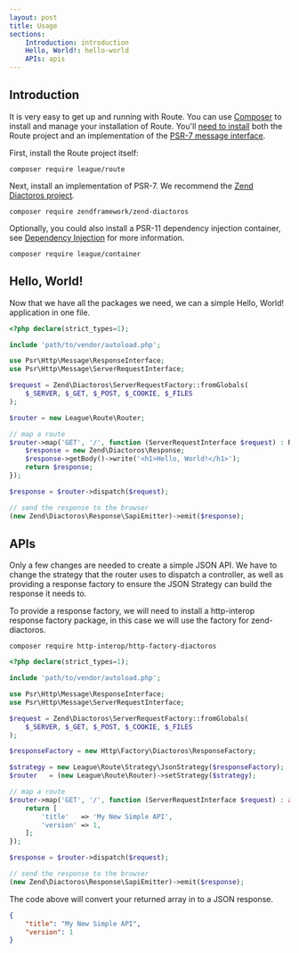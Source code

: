 ```yaml
---
layout: post
title: Usage
sections:
    Introduction: introduction
    Hello, World!: hello-world
    APIs: apis
---
```

## Introduction

It is very easy to get up and running with Route. You can use [Composer][composer]
to install and manage your installation of Route. You'll [need to install][dependencies] 
both the Route project and an implementation of the [PSR-7 message interface][psr7]. 

First, install the Route project itself:

~~~
composer require league/route
~~~

Next, install an implementation of PSR-7. We recommend the [Zend Diactoros project][diactoros].

~~~
composer require zendframework/zend-diactoros
~~~

Optionally, you could also install a PSR-11 dependency injection container, see [Dependency Injection](/4.x/dependency-injection) for more information.

~~~
composer require league/container
~~~

## Hello, World!

Now that we have all the packages we need, we can a simple Hello, World! application in one file.

~~~php
<?php declare(strict_types=1);

include 'path/to/vendor/autoload.php';

use Psr\Http\Message\ResponseInterface;
use Psr\Http\Message\ServerRequestInterface;

$request = Zend\Diactoros\ServerRequestFactory::fromGlobals(
    $_SERVER, $_GET, $_POST, $_COOKIE, $_FILES
);

$router = new League\Route\Router;

// map a route
$router->map('GET', '/', function (ServerRequestInterface $request) : ResponseInterface {
    $response = new Zend\Diactoros\Response;
    $response->getBody()->write('<h1>Hello, World!</h1>');
    return $response;
});

$response = $router->dispatch($request);

// send the response to the browser
(new Zend\Diactoros\Response\SapiEmitter)->emit($response);
~~~

## APIs

Only a few changes are needed to create a simple JSON API. We have to change the strategy that the router uses to dispatch a controller, as well as providing a response factory to ensure the JSON Strategy can build the response it needs to.

To provide a response factory, we will need to install a http-interop response factory package, in this case we will use the factory for zend-diactoros.

~~~
composer require http-interop/http-factory-diactoros
~~~

~~~php
<?php declare(strict_types=1);

include 'path/to/vendor/autoload.php';

use Psr\Http\Message\ResponseInterface;
use Psr\Http\Message\ServerRequestInterface;

$request = Zend\Diactoros\ServerRequestFactory::fromGlobals(
    $_SERVER, $_GET, $_POST, $_COOKIE, $_FILES
);

$responseFactory = new Http\Factory\Diactoros\ResponseFactory;

$strategy = new League\Route\Strategy\JsonStrategy($responseFactory);
$router   = (new League\Route\Router)->setStrategy($strategy);

// map a route
$router->map('GET', '/', function (ServerRequestInterface $request) : array {
    return [
        'title'   => 'My New Simple API',
        'version' => 1,
    ];
});

$response = $router->dispatch($request);

// send the response to the browser
(new Zend\Diactoros\Response\SapiEmitter)->emit($response);
~~~

The code above will convert your returned array in to a JSON response.

~~~json
{
    "title": "My New Simple API",
    "version": 1
}
~~~

[composer]: https://getcomposer.org/
[dependencies]: https://getcomposer.org/doc/01-basic-usage.md#installing-dependencies
[psr7]: https://www.php-fig.org/psr/psr-7/
[diactoros]:https://github.com/zendframework/zend-diactoros/
